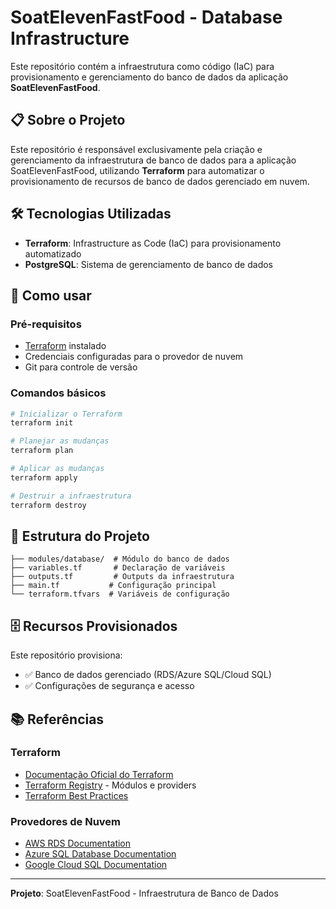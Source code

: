 # SoatElevenFastFood - Database Infrastructure

Este repositório contém a infraestrutura como código (IaC) para provisionamento e gerenciamento do banco de dados da aplicação **SoatElevenFastFood**.

## 📋 Sobre o Projeto

Este repositório é responsável exclusivamente pela criação e gerenciamento da infraestrutura de banco de dados para a aplicação SoatElevenFastFood, utilizando **Terraform** para automatizar o provisionamento de recursos de banco de dados gerenciado em nuvem.

## 🛠️ Tecnologias Utilizadas

- **Terraform**: Infrastructure as Code (IaC) para provisionamento automatizado
- **PostgreSQL**: Sistema de gerenciamento de banco de dados

## 🚀 Como usar

### Pré-requisitos
- [Terraform](https://www.terraform.io/downloads.html) instalado
- Credenciais configuradas para o provedor de nuvem
- Git para controle de versão

### Comandos básicos
```bash
# Inicializar o Terraform
terraform init

# Planejar as mudanças
terraform plan

# Aplicar as mudanças
terraform apply

# Destruir a infraestrutura
terraform destroy
```

## 📁 Estrutura do Projeto

```
├── modules/database/  # Módulo do banco de dados
├── variables.tf       # Declaração de variáveis
├── outputs.tf         # Outputs da infraestrutura
├── main.tf           # Configuração principal
└── terraform.tfvars  # Variáveis de configuração
```

## 🗄️ Recursos Provisionados

Este repositório provisiona:
- ✅ Banco de dados gerenciado (RDS/Azure SQL/Cloud SQL)
- ✅ Configurações de segurança e acesso


## 📚 Referências

### Terraform
- [Documentação Oficial do Terraform](https://www.terraform.io/docs)
- [Terraform Registry](https://registry.terraform.io/) - Módulos e providers
- [Terraform Best Practices](https://www.terraform.io/docs/cloud/guides/recommended-practices/index.html)

### Provedores de Nuvem
- [AWS RDS Documentation](https://docs.aws.amazon.com/rds/)
- [Azure SQL Database Documentation](https://docs.microsoft.com/azure/sql-database/)
- [Google Cloud SQL Documentation](https://cloud.google.com/sql/docs)

---

**Projeto**: SoatElevenFastFood - Infraestrutura de Banco de Dados
